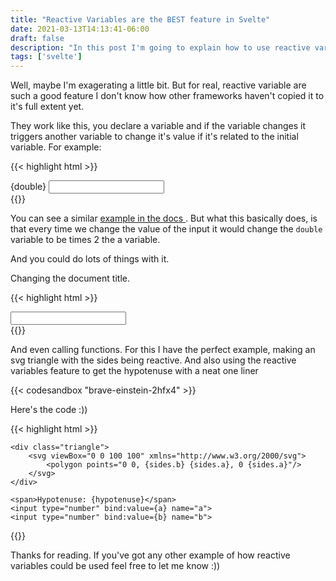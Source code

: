 ```yaml
---
title: "Reactive Variables are the BEST feature in Svelte"
date: 2021-03-13T14:13:41-06:00
draft: false
description: "In this post I'm going to explain how to use reactive variables in Svelte and how can they be useful."
tags: ['svelte']
---
```


Well, maybe I'm exagerating a little bit. But for real, reactive variable are such a good feature I don't know how other frameworks haven't copied it to it's full extent yet. 

They work like this, you declare a variable and if the variable changes it triggers another variable to change it's value if it's related to the initial variable. For example: 

{{< highlight html >}}
<script>

    let a = 5
    $: double = a * 2

</script>

<main>
    {double}
    <input type="number" bind:value={a}>
</main>
{{</ highlight >}}

You can see a similar [example in the docs ](https://svelte.dev/tutorial/reactive-declarations). But what this basically does, is that every time we change the value of the input it would change the `double` variable to be times 2 the a variable.

And you could do lots of things with it.  

Changing the document title.

{{< highlight html >}}
<script>

    let name = "Title";

    $: document.title = name

</script>

<main>
    <input type="text" bind:value={name}>
</main>
{{</ highlight >}}

And even calling functions. For this I have the perfect example, making an svg triangle with the sides being reactive. And also using the reactive variables feature to get the hypotenuse with a neat one liner

{{< codesandbox "brave-einstein-2hfx4" >}}

Here's the code :))

{{< highlight html >}}
<script>
    let a = 10;
    let b = 5;

    function getSides(a, b) {
    if (a > b) {
        // Doing a rule of 3 by setting the larger side to be 100 and calculating the other
        b = (b * 100) / a;
        a = 100;
    } else {
        a = (a * 100) / b;
        b = 100;
    }
    return { a, b };
    }

    $: sides = getSides(a, b);
    $: hypotenuse = Math.sqrt(Math.pow(a, 2) + Math.pow(b, 2));
</script>

<style>
    .triangle {
        width: 150px;
        height: 150px;
    }
</style>

<main>

    <div class="triangle">
        <svg viewBox="0 0 100 100" xmlns="http://www.w3.org/2000/svg">
            <polygon points="0 0, {sides.b} {sides.a}, 0 {sides.a}"/>
        </svg>
    </div>

    <span>Hypotenuse: {hypotenuse}</span>
    <input type="number" bind:value={a} name="a">
    <input type="number" bind:value={b} name="b">
</main>
{{</ highlight >}}

Thanks for reading. If you've got any other example of how reactive variables could be used feel free to let me know :))
